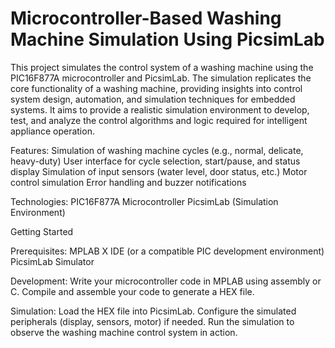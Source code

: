 # Microcontroller-Based Washing Machine Simulation Using PicsimLab
This project simulates the control system of a washing machine using the PIC16F877A microcontroller and PicsimLab. The simulation replicates the core functionality of a washing machine, providing insights into control system design, automation, and simulation techniques for embedded systems.
It aims to provide a realistic simulation environment to develop, test, and analyze the control algorithms and logic required for intelligent appliance operation.

Features:
Simulation of washing machine cycles (e.g., normal, delicate, heavy-duty)
User interface for cycle selection, start/pause, and status display
Simulation of input sensors (water level, door status, etc.)
Motor control simulation
Error handling and buzzer notifications

Technologies:
PIC16F877A Microcontroller
PicsimLab (Simulation Environment)

Getting Started

Prerequisites:
MPLAB X IDE (or a compatible PIC development environment)
PicsimLab Simulator

Development:
Write your microcontroller code in MPLAB using assembly or C.
Compile and assemble your code to generate a HEX file.

Simulation:
Load the HEX file into PicsimLab.
Configure the simulated peripherals (display, sensors, motor) if needed.
Run the simulation to observe the washing machine control system in action.
